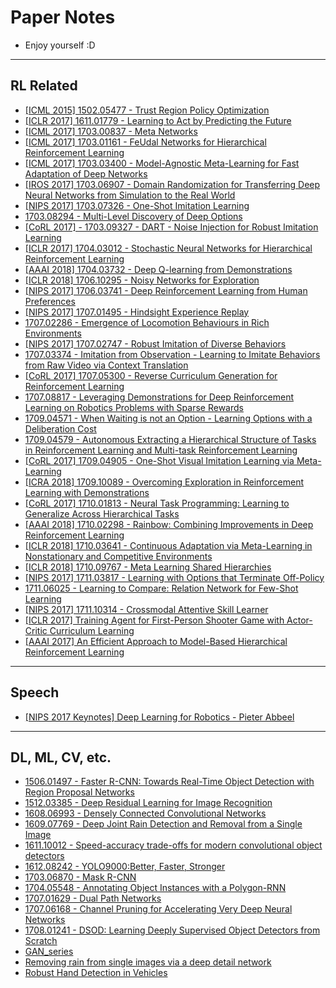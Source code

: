 # Paper Notes
+ Enjoy yourself :D

---

## RL Related

+ [[ICML 2015] 1502.05477 - Trust Region Policy Optimization](https://github.com/YunqiuXu/Readings/blob/master/1502.05477%20-%20Trust%20Region%20Policy%20Optimization.pdf)
+ [[ICLR 2017] 1611.01779 - Learning to Act by Predicting the Future](https://github.com/YunqiuXu/Readings/blob/master/1611.01779%20-%20Learning%20to%20Act%20by%20Predicting%20the%20Future.pdf)
+ [[ICML 2017] 1703.00837 - Meta Networks](https://github.com/YunqiuXu/Readings/blob/master/1703.00837%20-%20Meta%20Networks.pdf)
+ [[ICML 2017] 1703.01161 - FeUdal Networks for Hierarchical Reinforcement Learning](https://github.com/YunqiuXu/Readings/blob/master/1703.01161%20-%20FeUdal%20Networks%20for%20Hierarchical%20Reinforcement%20Learning.pdf)
+ [[ICML 2017] 1703.03400 - Model-Agnostic Meta-Learning for Fast Adaptation of Deep Networks](https://github.com/YunqiuXu/Readings/blob/master/1703.03400%20-%20Model-Agnostic%20Meta-Learning%20for%20Fast%20Adaptation%20of%20Deep%20Networks.pdf)
+ [[IROS 2017] 1703.06907 - Domain Randomization for Transferring Deep Neural Networks from Simulation to the Real World](https://github.com/YunqiuXu/Readings/blob/master/1703.06907%20-%20Domain%20Randomization%20for%20Transferring%20Deep%20Neural%20Networks%20from%20Simulation%20to%20the%20Real%20World.pdf)
+ [[NIPS 2017] 1703.07326 - One-Shot Imitation Learning](https://github.com/YunqiuXu/Readings/blob/master/1703.07326%20-%20One-Shot%20Imitation%20Learning.pdf)
+ [1703.08294 - Multi-Level Discovery of Deep Options](https://github.com/YunqiuXu/Readings/blob/master/1703.08294%20Multi-Level%20Discovery%20of%20Deep%20Options.pdf)
+ [[CoRL 2017] - 1703.09327 - DART - Noise Injection for Robust Imitation Learning](https://github.com/YunqiuXu/Readings/blob/master/1703.09327%20-%20DART-%20Noise%20Injection%20for%20Robust%20Imitation%20Learning.pdf)
+ [[ICLR 2017] 1704.03012 - Stochastic Neural Networks for Hierarchical Reinforcement Learning](https://github.com/YunqiuXu/Readings/blob/master/1704.03012%20-%20Stochastic%20Neural%20Networks%20for%20Hierarchical%20Reinforcement%20Learning.pdf)
+ [[AAAI 2018] 1704.03732 - Deep Q-learning from Demonstrations](https://github.com/YunqiuXu/Readings/blob/master/1704.03732%20-%20Deep%20Q-learning%20from%20Demonstrations.pdf)
+ [[ICLR 2018] 1706.10295 - Noisy Networks for Exploration](https://github.com/YunqiuXu/Readings/blob/master/1706.10295%20-%20Noisy%20Networks%20for%20Exploration.pdf)
+ [[NIPS 2017] 1706.03741 - Deep Reinforcement Learning from Human Preferences](https://github.com/YunqiuXu/Readings/blob/master/1706.03741%20-%20Deep%20Reinforcement%20Learning%20from%20Human%20Preferences.pdf)
+ [[NIPS 2017] 1707.01495 - Hindsight Experience Replay](https://github.com/YunqiuXu/Readings/blob/master/1707.01495%20-%20Hindsight%20Experience%20Replay.pdf)
+ [1707.02286 - Emergence of Locomotion Behaviours in Rich Environments](https://github.com/YunqiuXu/Readings/blob/master/1707.02286%20-%20Emergence%20of%20Locomotion%20Behaviours%20in%20Rich%20Environments.pdf)
+ [[NIPS 2017] 1707.02747 - Robust Imitation of Diverse Behaviors](https://github.com/YunqiuXu/Readings/blob/master/1707.02747%20-%20Robust%20Imitation%20of%20Diverse%20Behaviors.pdf)
+ [1707.03374 - Imitation from Observation - Learning to Imitate Behaviors from Raw Video via Context Translation](https://github.com/YunqiuXu/Readings/blob/master/1707.03374%20-%20Imitation%20from%20Observation-%20Learning%20to%20Imitate%20Behaviors%20from%20Raw%20Video%20via%20Context%20Translation.pdf)
+ [[CoRL 2017] 1707.05300 - Reverse Curriculum Generation for Reinforcement Learning](https://github.com/YunqiuXu/Readings/blob/master/1707.05300%20-%20Reverse%20Curriculum%20Generation%20for%20Reinforcement%20Learning.pdf)
+ [1707.08817 - Leveraging Demonstrations for Deep Reinforcement Learning on Robotics Problems with Sparse Rewards](https://github.com/YunqiuXu/Readings/blob/master/1707.08817%20-%20Leveraging%20Demonstrations%20for%20Deep%20Reinforcement%20Learning%20on%20Robotics%20Problems%20with%20Sparse%20Rewards.pdf)
+ [1709.04571 - When Waiting is not an Option - Learning Options with a Deliberation Cost](https://github.com/YunqiuXu/Readings/blob/master/1709.04571%20-%20When%20Waiting%20is%20not%20an%20Option%20-%20Learning%20Options%20with%20a%20Deliberation%20Cost.pdf)
+ [1709.04579 - Autonomous Extracting a Hierarchical Structure of Tasks in Reinforcement Learning and Multi-task Reinforcement Learning](https://github.com/YunqiuXu/Readings/blob/master/1709.04579%20-%20Autonomous%20Extracting%20a%20Hierarchical%20Structure%20of%20Tasks%20in%20Reinforcement%20Learning%20and%20Multi-task%20Reinforcement%20Learning.pdf)
+ [[CoRL 2017] 1709.04905 - One-Shot Visual Imitation Learning via Meta-Learning](https://github.com/YunqiuXu/Readings/blob/master/1709.04905%20-%20One-Shot%20Visual%20Imitation%20Learning%20via%20Meta-Learning.pdf)
+ [[ICRA 2018] 1709.10089 - Overcoming Exploration in Reinforcement Learning with Demonstrations](https://github.com/YunqiuXu/Readings/blob/master/1709.10089%20-%20Overcoming%20Exploration%20in%20Reinforcement%20Learning%20with%20Demonstrations.pdf)
+ [[CoRL 2017] 1710.01813 - Neural Task Programming: Learning to Generalize Across Hierarchical Tasks](https://github.com/YunqiuXu/Readings/blob/master/1710.01813%20-%20Neural%20Task%20Programming-%20Learning%20to%20Generalize%20Across%20Hierarchical%20Tasks.pdf)
+ [[AAAI 2018] 1710.02298 - Rainbow: Combining Improvements in Deep Reinforcement Learning](https://github.com/YunqiuXu/Readings/blob/master/1710.02298%20-%20Rainbow:%20Combining%20Improvements%20in%20Deep%20Reinforcement%20Learning.pdf)
+ [[ICLR 2018] 1710.03641 - Continuous Adaptation via Meta-Learning in Nonstationary and Competitive Environments](https://github.com/YunqiuXu/Readings/blob/master/1710.03641%20-%20Continuous%20Adaptation%20via%20Meta-Learning%20in%20Nonstationary%20and%20Competitive%20Environments.pdf)
+ [[ICLR 2018] 1710.09767 - Meta Learning Shared Hierarchies](https://github.com/YunqiuXu/Readings/blob/master/1710.09767%20-%20Meta%20Learning%20Shared%20Hierarchies.pdf)
+ [[NIPS 2017] 1711.03817 - Learning with Options that Terminate Off-Policy](https://github.com/YunqiuXu/Readings/blob/master/1711.03817%20-%20Learning%20with%20Options%20that%20Terminate%20Off-Policy.pdf)
+ [1711.06025 - Learning to Compare: Relation Network for Few-Shot Learning](https://github.com/YunqiuXu/Readings/blob/master/1711.06025%20-%20Learning%20to%20Compare-%20Relation%20Network%20for%20Few-Shot%20Learning.pdf)
+ [[NIPS 2017] 1711.10314 - Crossmodal Attentive Skill Learner](https://github.com/YunqiuXu/Readings/blob/master/1711.10314%20-%20Crossmodal%20Attentive%20Skill%20Learner.pdf)
+ [[ICLR 2017] Training Agent for First-Person Shooter Game with Actor-Critic Curriculum Learning](https://github.com/YunqiuXu/Readings/blob/master/Training%20Agent%20for%20First-Person%20Shooter%20Game%20with%20Actor-Critic%20Curriculum%20Learning.pdf)
+ [[AAAI 2017] An Efficient Approach to Model-Based Hierarchical Reinforcement Learning](https://github.com/YunqiuXu/Readings/blob/master/An%20Efficient%20Approach%20to%20Model-Based%20Hierarchical%20Reinforcement%20Learning.pdf)

-----

## Speech
+ [[NIPS 2017 Keynotes] Deep Learning for Robotics - Pieter Abbeel](https://github.com/YunqiuXu/Readings/blob/master/Deep%20Learning%20for%20Robotics%20-%20Pieter%20Abbeel%20-%20NIPS%202017%20Keynotes.pdf)


-----

## DL, ML, CV, etc.

+ [1506.01497 - Faster R-CNN: Towards Real-Time Object Detection with Region Proposal Networks](https://github.com/YunqiuXu/Readings/blob/master/1506.01497%20-%20Faster%20R-CNN:%20Towards%20Real-Time%20Object%20Detection%20with%20Region%20Proposal%20Networks.md)
+ [1512.03385 - Deep Residual Learning for Image Recognition](https://github.com/YunqiuXu/Readings/blob/master/1512.03385%20-%20Deep%20Residual%20Learning%20for%20Image%20Recognition.md)
+ [1608.06993 - Densely Connected Convolutional Networks](https://github.com/YunqiuXu/Readings/blob/master/1608.06993%20-%20Densely%20Connected%20Convolutional%20Networks.md)
+ [1609.07769 - Deep Joint Rain Detection and Removal from a Single Image](https://github.com/YunqiuXu/Readings/blob/master/1609.07769%20-%20Deep%20Joint%20Rain%20Detection%20and%20Removal%20from%20a%20Single%20Image.md)
+ [1611.10012 - Speed-accuracy trade-offs for modern convolutional object detectors](https://github.com/YunqiuXu/Readings/blob/master/1611.10012%20-%20Speed-accuracy%20trade-offs%20for%20modern%20convolutional%20object%20detectors.md)
+ [1612.08242 - YOLO9000:Better, Faster, Stronger](https://github.com/YunqiuXu/Readings/blob/master/1612.08242%20-%20YOLO9000:Better%2C%20Faster%2C%20Stronger.md)
+ [1703.06870 - Mask R-CNN](https://github.com/YunqiuXu/Readings/blob/master/1703.06870%20-%20Mask%20R-CNN.md)
+ [1704.05548 - Annotating Object Instances with a Polygon-RNN](https://github.com/YunqiuXu/Readings/blob/master/1704.05548%20-%20Annotating%20Object%20Instances%20with%20a%20Polygon-RNN.md)
+ [1707.01629 - Dual Path Networks](https://github.com/YunqiuXu/Readings/blob/master/1707.01629%20-%20Dual%20Path%20Networks.md)
+ [1707.06168 - Channel Pruning for Accelerating Very Deep Neural Networks](https://github.com/YunqiuXu/Readings/blob/master/1707.06168%20-%20Channel%20Pruning%20for%20Accelerating%20Very%20Deep%20Neural%20Networks.md)
+ [1708.01241 - DSOD: Learning Deeply Supervised Object Detectors from Scratch](https://github.com/YunqiuXu/Readings/blob/master/1708.01241%20-%20DSOD:%20Learning%20Deeply%20Supervised%20Object%20Detectors%20from%20Scratch.md)
+ [GAN_series](https://github.com/YunqiuXu/Readings/blob/master/GAN_series.md)
+ [Removing rain from single images via a deep detail network](https://github.com/YunqiuXu/Readings/blob/master/Removing%20rain%20from%20single%20images%20via%20a%20deep%20detail%20network.md)
+ [Robust Hand Detection in Vehicles](https://github.com/YunqiuXu/Readings/blob/master/Robust%20Hand%20Detection%20in%20Vehicles.md)


